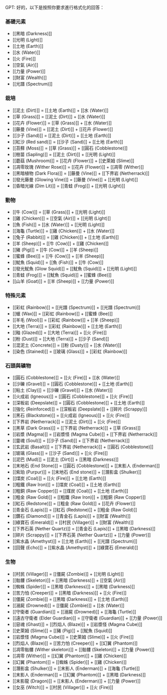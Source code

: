 GPT: 好的，以下是按照你要求進行格式化的回答：

### 基礎元素
- [[黑暗 (Darkness)]]
- [[光明 (Light)]]
- [[土地 (Earth)]]
- [[水 (Water)]]
- [[火 (Fire)]]
- [[空氣 (Air)]]
- [[力量 (Power)]]
- [[財富 (Wealth)]]
- [[光譜 (Spectrum)]]

### 栽培
- [[泥土 (Dirt)]] = [[土地 (Earth)]] + [[水 (Water)]]
- [[草 (Grass)]] = [[泥土 (Dirt)]] + [[水 (Water)]]
- [[花卉 (Flower)]] = [[草 (Grass)]] + [[水 (Water)]]
- [[藤曼 (Vine)]] = [[泥土 (Dirt)]] + [[花卉 (Flower)]]
- [[沙子 (Sand)]] = [[泥土 (Dirt)]] + [[土地 (Earth)]]
- [[紅沙 (Red sand)]] = [[沙子 (Sand)]] + [[土地 (Earth)]]
- [[苔蘚 (Moss)]] = [[草 (Grass)]] + [[圓石 (Cobblestone)]]
- [[樹苗 (Sapling)]] = [[泥土 (Dirt)]] + [[光明 (Light)]]
- [[蘑菇 (Mushroom)]] = [[花卉 (Flower)]] + [[史萊姆 (Slime)]]
- [[凋零玫瑰 (Wither Rose)]] = [[花卉 (Flower)]] + [[凋零 (Wither)]]
- [[黑暗植物 (Dark Flora)]] = [[藤曼 (Vine)]] + [[下界岩 (Netherrack)]]
- [[發光藤曼 (Glowing Vine)]] = [[藤曼 (Vine)]] + [[光明 (Light)]]
- [[昏暗光線 (Dim Lit)]] = [[青蛙 (Frog)]] + [[光明 (Light)]]

### 動物
- [[牛 (Cow)]] = [[草 (Grass)]] + [[光明 (Light)]]
- [[雞 (Chicken)]] = [[空氣 (Air)]] + [[光明 (Light)]]
- [[魚 (Fish)]] = [[水 (Water)]] + [[光明 (Light)]]
- [[海龜 (Turtle)]] = [[雞 (Chicken)]] + [[水 (Water)]]
- [[兔子 (Rabbit)]] = [[雞 (Chicken)]] + [[土地 (Earth)]]
- [[羊 (Sheep)]] = [[牛 (Cow)]] + [[雞 (Chicken)]]
- [[豬 (Pig)]] = [[牛 (Cow)]] + [[羊 (Sheep)]]
- [[蜜蜂 (Bee)]] = [[牛 (Cow)]] + [[羊 (Sheep)]]
- [[魷魚 (Squid)]] = [[魚 (Fish)]] + [[牛 (Cow)]]
- [[發光魷魚 (Glow Squid)]] = [[魷魚 (Squid)]] + [[光明 (Light)]]
- [[青蛙 (Frog)]] = [[魷魚 (Squid)]] + [[蜜蜂 (Bee)]]
- [[山羊 (Goat)]] = [[羊 (Sheep)]] + [[力量 (Power)]]

### 特殊元素
- [[彩虹 (Rainbow)]] = [[光譜 (Spectrum)]] + [[光譜 (Spectrum)]]
- [[蠟 (Wax)]] = [[彩虹 (Rainbow)]] + [[蜜蜂 (Bee)]]
- [[羊毛 (Wool)]] = [[彩虹 (Rainbow)]] + [[羊 (Sheep)]]
- [[大地 (Terra)]] = [[彩虹 (Rainbow)]] + [[土地 (Earth)]]
- [[釉 (Glazed)]] = [[大地 (Terra)]] + [[火 (Fire)]]
- [[粉 (Dust)]] = [[大地 (Terra)]] + [[沙子 (Sand)]]
- [[混泥土 (Concrete)]] = [[粉 (Dusty)]] + [[水 (Water)]]
- [[染色 (Stained)]] = [[玻璃 (Glass)]] + [[彩虹 (Rainbow)]]

### 石頭與礦物
- [[圓石 (Cobblestone)]] = [[火 (Fire)]] + [[水 (Water)]]
- [[沙礫 (Gravel)]] = [[圓石 (Cobblestone)]] + [[土地 (Earth)]]
- [[粘土 (Clay)]] = [[沙礫 (Gravel)]] + [[水 (Water)]]
- [[火成岩 (Igneous)]] = [[圓石 (Cobblestone)]] + [[火 (Fire)]]
- [[深板岩 (Deepslate)]] = [[圓石 (Cobblestone)]] + [[土地 (Earth)]]
- [[強化 (Reinforced)]] = [[深板岩 (Deepslate)]] + [[碎片 (Scrappy)]]
- [[黑石 (Blackstone)]] = [[火成岩 (Igneous)]] + [[火 (Fire)]]
- [[下界岩 (Netherrack)]] = [[泥土 (Dirt)]] + [[火 (Fire)]]
- [[黑草 (Dark Grass)]] = [[下界岩 (Netherrack)]] + [[草 (Grass)]]
- [[岩漿 (Magma)]] = [[岩漿怪 (Magma Cube)]] + [[下界岩 (Netherrack)]]
- [[靈魂 (Soul)]] = [[沙子 (Sand)]] + [[下界岩 (Netherrack)]]
- [[玄武岩 (Basalt)]] = [[下界岩 (Netherrack)]] + [[圓石 (Cobblestone)]]
- [[玻璃 (Glass)]] = [[沙子 (Sand)]] + [[火 (Fire)]]
- [[泥巴 (Mud)]] = [[泥土 (Dirt)]] + [[黑暗 (Darkness)]]
- [[末地石 (End Stone)]] = [[圓石 (Cobblestone)]] + [[末影人 (Enderman)]]
- [[紫珀 (Purpur)]] = [[末地石 (End stone)]] + [[潛影盒 (Shulker)]]
- [[煤炭 (Coal)]] = [[火 (Fire)]] + [[土地 (Earth)]]
- [[粗鐵 (Raw Iron)]] = [[煤炭 (Coal)]] + [[土地 (Earth)]]
- [[粗銅 (Raw Copper)]] = [[煤炭 (Coal)]] + [[土地 (Earth)]]
- [[粗金 (Raw Gold)]] = [[粗鐵 (Raw Iron)]] + [[粗銅 (Raw Copper)]]
- [[紅石 (Redstone)]] = [[粗金 (Raw Gold)]] + [[花卉 (Flower)]]
- [[青金石 (Lapis)]] = [[紅石 (Redstone)]] + [[粗金 (Raw Gold)]]
- [[鑽石 (Diamond)]] = [[青金石 (Lapis)]] + [[財富 (Wealth)]]
- [[綠寶石 (Emerald)]] = [[村民 (Villager)]] + [[財富 (Wealth)]]
- [[下界石英 (Nether Quartz)]] = [[青金石 (Lapis)]] + [[黑暗 (Darkness)]]
- [[碎片 (Scrappy)]] = [[下界石英 (Nether Quartz)]] + [[力量 (Power)]]
- [[紫水晶 (Amethyst)]] = [[土地 (Earth)]] + [[光譜 (Spectrum)]]
- [[回聲 (Echo)]] = [[紫水晶 (Amethyst)]] + [[綠寶石 (Emerald)]]

### 生物
- [[村民 (Villager)]] = [[僵屍 (Zombie)]] + [[光明 (Light)]]
- [[骷髏 (Skeleton)]] = [[黑暗 (Darkness)]] + [[空氣 (Air)]]
- [[蜘蛛 (Spider)]] = [[黑暗 (Darkness)]] + [[黑暗 (Darkness)]]
- [[苦力怕 (Creeper)]] = [[黑暗 (Darkness)]] + [[火 (Fire)]]
- [[僵屍 (Zombie)]] = [[黑暗 (Darkness)]] + [[土地 (Earth)]]
- [[溺屍 (Drowned)]] = [[僵屍 (Zombie)]] + [[水 (Water)]]
- [[守衛者 (Guardian)]] = [[溺屍 (Drowned)]] + [[海龜 (Turtle)]]
- [[遠古守衛者 (Elder Guardian)]] = [[守衛者 (Guardian)]] + [[力量 (Power)]]
- [[惡魂 (Ghast)]] = [[烈焰人 (Blaze)]] + [[岩漿怪 (Magma Cube)]]
- [[史萊姆 (Slime)]] = [[豬 (Pig)]] + [[魷魚 (Squid)]]
- [[岩漿怪 (Magma Cube)]] = [[史萊姆 (Slime)]] + [[火 (Fire)]]
- [[烈焰人 (Blaze)]] = [[苦力怕 (Creeper)]] + [[幻翼 (Phantom)]]
- [[凋零骷髏 (Wither skeleton)]] = [[骷髏 (Skeleton)]] + [[力量 (Power)]]
- [[凋零 (Wither)]] = [[幻翼 (Phantom)]] + [[雞 (Chicken)]]
- [[幻翼 (Phantom)]] = [[蜘蛛 (Spider)]] + [[雞 (Chicken)]]
- [[潛影盒 (Shulker)]] = [[末影人 (Enderman)]] + [[海龜 (Turtle)]]
- [[末影人 (Enderman)]] = [[幻翼 (Phantom)]] + [[黑暗 (Darkness)]]
- [[末影龍 (Dragon)]] = [[末影人 (Enderman)]] + [[力量 (Power)]]
- [[女巫 (Witch)]] = [[村民 (Villager)]] + [[火 (Fire)]]